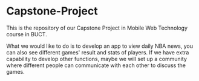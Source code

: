 # Capstone-Project
This is the repository of our Capstone Project in Mobile Web Technology course in BUCT.

What we would like to do is to develop an app to view daily NBA news, 
you can also see different games' result and stats of players. 
If we have extra capability to develop other functions, 
maybe we will set up a community where different people can communicate with each other to discuss the games.
